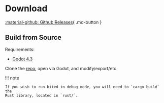 # Download

[:material-github: Github Releases](https://github.com/molarmanful/bited/releases){ .md-button }

## Build from Source

Requirements:

- [Godot 4.3](https://godotengine.org/download/)

Clone the [repo](https://github.com/molarmanful/bited), open via Godot, and
modify/export/etc.

!!! note

    If you wish to run bited in debug mode, you will need to `cargo build` the
    Rust library, located in `rust/`.
